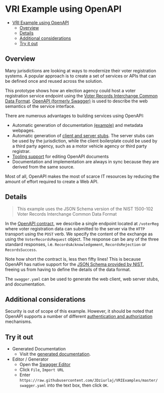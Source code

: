 # VRI Example using OpenAPI

<!-- TOC -->

- [VRI Example using OpenAPI](#vri-example-using-openapi)
    - [Overview](#overview)
    - [Details](#details)
    - [Additional considerations](#additional-considerations)
    - [Try it out](#try-it-out)

<!-- /TOC -->

## Overview

Many jurisdictions are looking at ways to modernize their voter registration systems. A popular approach is to create a set of services or APIs that can be defined once and reused across the solution.

This prototype shows how an election agency could host a voter registration service endpoint
using the [Voter Records Interchange Common Data Format](https://github.com/usnistgov/VoterRecordsInterchange). [OpenAPI (formerly Swagger)](https://www.openapis.org/) is used to describe the web semantics of the service interface.

There are numerous advantages to building services using OpenAPI:

- Automatic generation of documentation [(example)](https://jdziurlaj.github.io/VRIExamples/index.html) and metadata webpages.
- Automatic generation of [client and server stubs](https://github.com/OpenAPITools/openapi-generator). The server stubs can be used by the jurisdiction, while the client boilerplate could be used by a third party agency, such as a motor vehicle agency or third party registrar.
- [Tooling support](https://swagger.io/tools/open-source/) for editing OpenAPI documents
- Documentation and implementation are always in sync because they are derived from the same source.

Most of all, OpenAPI makes the most of scarce IT resources by reducing the amount of effort required to create a Web API.

## Details

> This example uses the JSON Schema version of the NIST 1500-102 Voter Records Interchange Common Data Format

In the [OpenAPI contract](./swagger.yaml), we describe a single endpoint located at `/voterReg` where voter registration data can submitted to the server via the `HTTP` transport using the `POST` verb. We specify the content of the exchange as using the `VoterRecordsRequest` object. The response can be any of the three standard responses, i.e. `RecordsAcknowledgement`, `RecordsRejection` or `RecordsSuccess`.

Note how short the contract is, less then fifty lines! This is because OpenAPI has native support for the [JSON Schema provided by NIST](https://github.com/usnistgov/VoterRecordsInterchange/blob/master/NIST_V0_voter_records_interchange.json), freeing us from having to define the details of the data format.

The `swagger.yaml` can be used to generate the web client, web server stubs, and documentation.

## Additional considerations

Security is out of scope of this example. However, it should be noted that OpenAPI supports a number of different [authentication and authorization](https://swagger.io/docs/specification/authentication/) mechanisms.

## Try it out

- Generated Documentation
  - Visit the [generated documentation](https://jdziurlaj.github.io/VRIExamples/index.html).
- Editor / Generator
  - Open the [Swagger Editor](https://editor.swagger.io/)
  - Click `File`, `Import URL`
  - Enter `https://raw.githubusercontent.com/JDziurlaj/VRIExamples/master/swagger.yaml` into the text box, then click `OK`.
